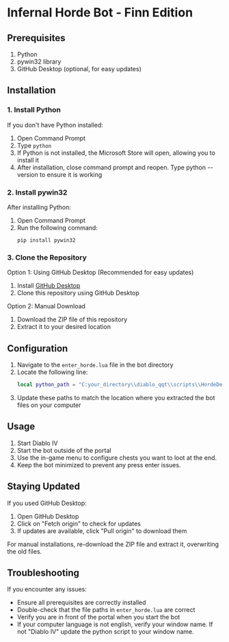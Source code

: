 # Infernal Horde Bot - Finn Edition

## Prerequisites

1. Python
2. pywin32 library
3. GitHub Desktop (optional, for easy updates)

## Installation

### 1. Install Python

If you don't have Python installed:

1. Open Command Prompt
2. Type `python`
3. If Python is not installed, the Microsoft Store will open, allowing you to install it
4. After installation, close command prompt and reopen. Type python --version to ensure it is working

### 2. Install pywin32

After installing Python:

1. Open Command Prompt
2. Run the following command:
   ```
   pip install pywin32
   ```

### 3. Clone the Repository

Option 1: Using GitHub Desktop (Recommended for easy updates)
1. Install [GitHub Desktop](https://desktop.github.com/)
2. Clone this repository using GitHub Desktop

Option 2: Manual Download
1. Download the ZIP file of this repository
2. Extract it to your desired location

## Configuration

1. Navigate to the `enter_horde.lua` file in the bot directory
2. Locate the following line:
   ```lua
   local python_path = "C:your_directory\\diablo_qqt\\scripts\\HordeDev-Finn\\send_key.py"
   ```
3. Update these paths to match the location where you extracted the bot files on your computer

## Usage

1. Start Diablo IV
2. Start the bot outside of the portal
3. Use the in-game menu to configure chests you want to loot at the end.
4. Keep the bot minimized to prevent any press enter issues.

## Staying Updated

If you used GitHub Desktop:
1. Open GitHub Desktop
2. Click on "Fetch origin" to check for updates
3. If updates are available, click "Pull origin" to download them

For manual installations, re-download the ZIP file and extract it, overwriting the old files.

## Troubleshooting

If you encounter any issues:
- Ensure all prerequisites are correctly installed
- Double-check that the file paths in `enter_horde.lua` are correct
- Verify you are in front of the portal when you start the bot
- If your computer language is not english, verify your window name. If not "Diablo IV"
  update the python script to your window name.
